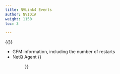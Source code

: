 ```yaml
---
title: NVLink4 Events
author: NVIDIA
weight: 1150
toc: 3

---
```


{{<link title="Events and Notifications">}}

- GFM information, including the number of restarts
- NetQ Agent 
 {{<figure src="/images/netq/nvl4-events-dashboard.png" alt="" width="1050">}}
